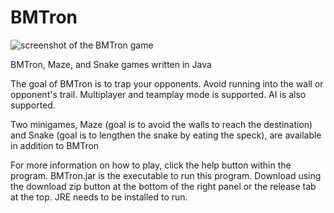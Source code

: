 BMTron
======

![screenshot of the BMTron game](https://github.com/david-qi/BMTron/blob/master/files/screenshot.png "BMTron")

BMTron, Maze, and Snake games written in Java

The goal of BMTron is to trap your opponents. Avoid running into the wall or opponent's trail. Multiplayer and teamplay mode
is supported. AI is also supported. 

Two minigames, Maze (goal is to avoid the walls to reach the destination) and Snake (goal is to lengthen the snake by eating the speck), are available in addition to BMTron

For more information on how to play, click the help button within the program. BMTron.jar is the executable to run 
this program. Download using the download zip button at the bottom of the right panel or the release tab at the top. JRE needs to be installed to run. 


